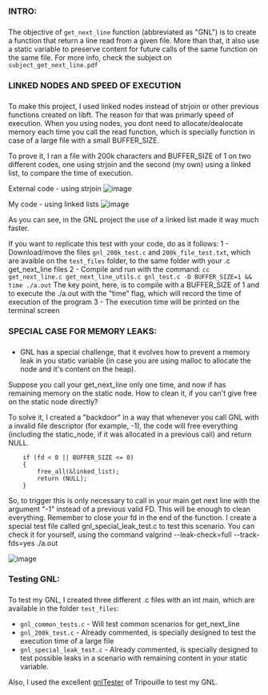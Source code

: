 ### **INTRO:** <h3>

The objective of `get_next_line` function (abbreviated as "GNL") is to create a function that return a line read from a given file. More than that, it also use a static variable to preserve content for future calls of the same function on the same file. For more info, check the subject on `subject_get_next_line.pdf`



### **LINKED NODES AND SPEED OF EXECUTION** <h3>

To make this project, I used linked nodes instead of strjoin or other previous functions created on libft. The reason for that was primarly speed of execution. When you using nodes, you dont need to allocate/dealocate memory each time you call the read function, which is specially function in case of a large file with a small BUFFER_SIZE.

To prove it, I ran a file with 200k characters and BUFFER_SIZE of 1 on two different codes, one using strjoin and the second (my own) using a linked list, to compare the time of execution.

External code - using strjoin
![image](https://github.com/luciano-rolim/get_next_line/assets/40547130/5192d601-bd9b-4f0c-a212-cf86c443bc7d)

My code - using linked lists
![image](https://github.com/luciano-rolim/get_next_line/assets/40547130/93883f8b-03cc-4529-93e4-388d764b19dd)

As you can see, in the GNL project the use of a linked list made it way much faster.

If you want to replicate this test with your code, do as it follows:
1 - Download/move the files `gnl_200k_test.c` and `200k_file_test.txt`, which are avaible on the `test_files` folder, to the same folder with your .c get_next_line files
2 - Compile and run with the command: `cc get_next_line.c get_next_line_utils.c gnl_test.c -D BUFFER_SIZE=1 && time ./a.out`
The key point, here, is to compile with a BUFFER_SIZE of 1 and to execute the ./a.out with the "time" flag, which will record the time of execution of the program
3 - The execution time will be printed on the terminal screen



### **SPECIAL CASE FOR MEMORY LEAKS:** <h3>

- GNL has a special challenge, that it evolves how to prevent a memory leak in you static variable (in case you are using malloc to allocate the node and it's content on the heap). 

Suppose you call your get_next_line only one time, and now if has remaining memory on the static node. How to clean it, if you can't give free on the static node directly?

To solve it, I created a "backdoor" in a way that whenever you call GNL with a invalid file descriptor (for example, -1), the code will free everything (including the static_node, if it was allocated in a previous call) and return NULL.


		if (fd < 0 || BUFFER_SIZE <= 0)
		{
			free_all(&linked_list);
			return (NULL);
		}


So, to trigger this is only necessary to call in your main get next line with the argument "-1" instead of a previous valid FD. This will be enough to clean everything. Remember to close your fd in the end of the function. I create a special test file called gnl_special_leak_test.c to test this scenario. You can check it for yourself, using the command valgrind --leak-check=full --track-fds=yes ./a.out

![image](https://github.com/user-attachments/assets/f68d89e9-eaf3-42f2-b091-6fcefd58ec9f)



### **Testing GNL:** <h3>

To test my GNL, I created three different .c files with an int main, which are available in the folder `test_files`:
- `gnl_common_tests.c` - Will test common scenarios for get_next_line 
- `gnl_200k_test.c` - Already commented, is specially designed to test the execution time of a large file
- `gnl_special_leak_test.c` - Already commented, is specially designed to test possible leaks in a scenario with remaining content in your static variable.

Also, I used the excellent [gnlTester](https://github.com/Tripouille/gnlTester) of Tripouille to test my GNL.
